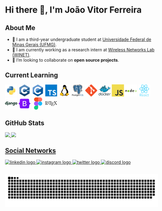<h1 align="left">Hi there 👋, I'm João Vitor Ferreira</h1>

<!-- <a href="https://wakatime.com/@joaojoaovf">
    <img src="https://wakatime.com/badge/user/70b4fcb6-ef30-442e-a3ba-7f6b57d6f7e4.svg?style=social"
         alt="Wakatime"> -->

## About Me
- 📖 I am a third-year undergraduate student at [Universidade Federal de Minas Gerais (UFMG)](https://ufmg.br/).
- 🔭 I am currently working as a research intern at [Wireless Networks Lab (WINET)](https://www.winet.dcc.ufmg.br/).
- 👯 I’m looking to collaborate on **open source projects**.

## Current Learning
<code><img height="40"
        src="https://raw.githubusercontent.com/github/explore/80688e429a7d4ef2fca1e82350fe8e3517d3494d/topics/python/python.png"></code>
<code><img height="40"
        src="https://raw.githubusercontent.com/github/explore/80688e429a7d4ef2fca1e82350fe8e3517d3494d/topics/cpp/cpp.png"></code>
<code><img height="40" src="https://raw.githubusercontent.com/devicons/devicon/master/icons/c/c-original.svg"></code>
<code><img height="40"
        src="https://raw.githubusercontent.com/devicons/devicon/master/icons/typescript/typescript-original.svg"></code>
<code><img height="40"
        src="https://raw.githubusercontent.com/github/explore/80688e429a7d4ef2fca1e82350fe8e3517d3494d/topics/linux/linux.png"></code>
<code><img height="40"
        src="https://raw.githubusercontent.com/devicons/devicon/master/icons/postgresql/postgresql-original-wordmark.svg"></code>
<code><img height="40" src="https://github.com/devicons/devicon/blob/master/icons/git/git-original.svg"></code>
<code><img height="40"
        src="https://raw.githubusercontent.com/devicons/devicon/master/icons/docker/docker-original-wordmark.svg"></code>
<code><img height="40"
        src="https://raw.githubusercontent.com/github/explore/80688e429a7d4ef2fca1e82350fe8e3517d3494d/topics/javascript/javascript.png"></code>
<code><img height="40"
        src="https://raw.githubusercontent.com/devicons/devicon/master/icons/nodejs/nodejs-original-wordmark.svg"></code>
<code><img height="40"
        src="https://raw.githubusercontent.com/devicons/devicon/master/icons/react/react-original-wordmark.svg"></code>
<code><img height="40"
        src="https://raw.githubusercontent.com/github/explore/80688e429a7d4ef2fca1e82350fe8e3517d3494d/topics/django/django.png"></code>
<code><img height="40"
        src="https://github.com/devicons/devicon/blob/master/icons/bootstrap/bootstrap-original.svg"></code>
<code><img height="40" src="https://github.com/devicons/devicon/blob/master/icons/figma/figma-original.svg"></code>
<code><img height="40" src="https://github.com/devicons/devicon/blob/master/icons/latex/latex-original.svg"></code>


## GitHub Stats
<div>
    <a href="https://github.com/joaojoaovf">
        <img height="180em"
            src="https://github-readme-stats.vercel.app/api?username=joaojoaovf&layout=compact&theme=transparent&hide_border=true&count_private=true&show_icons=true&include_all_commits=true&count_private=true&hide_rank=true&hide=issues" />
        <img heigth="180em"
            src="https://github-readme-stats.vercel.app/api/top-langs/?username=joaojoaovf&hide=jupyter%20notebook&layout=compact&hide_border=true&theme=transparent&count_private=true&show_icons=true">
</div>

## Social Networks
<a href="https://www.linkedin.com/in/joao-vitor-ferreira-" target="_blank">
    <img src="https://raw.githubusercontent.com/maurodesouza/profile-readme-generator/master/src/assets/icons/social/linkedin/default.svg"
        width="40" height="32" alt="linkedin logo" />
</a>
<a href="https://www.instagram.com/joaojoaovf/" target="_blank">
    <img src="https://github.com/dheereshagrwal/colored-icons/blob/master/svg/instagram.svg"
        width="40" height="32" alt="instagram logo" />
</a>
<a href="https://twitter.com/joaojoaovf" target="_blank">
    <img src="https://github.com/dheereshagrwal/colored-icons/blob/master/svg/twitter.svg" width="40" height="32"
        alt="twitter logo" />
</a>
<a href="https://discord.gg/joaojoaovf" target="_blank">
    <img src="https://github.com/dheereshagrwal/colored-icons/blob/master/svg/discord.svg" width="40" height="32"
        alt="discord logo" />
</a>

##

![Snake animation](https://github.com/joaojoaovf/joaojoaovf/blob/output/github-contribution-grid-snake.svg)
